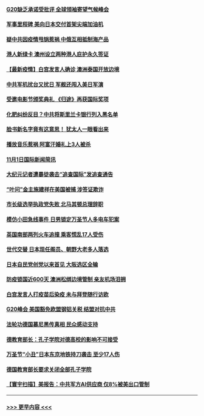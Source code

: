 #### [G20缺乏承诺受批评 全球领袖寄望气候峰会](../pages/prog202/a103257951.md?t=11020701) 
#### [军事里程碑 美向日本交付首架尖端加油机](../pages/prog202/a103257905.md?t=11020701) 
#### [疑中共因疫情甩锅惹祸 中俄互相抵制海产品](../pages/prog202/a103257877.md?t=11020701) 
#### [港人新绿卡 澳州设立两种港人庇护永久签证](../pages/prog202/a103257882.md?t=11020701) 
#### [【最新疫情】白宫发言人确诊 澳洲泰国开放边境](../pages/prog202/a103257695.md?t=11020701) 
#### [中共军机扰台又扰日 军舰还闯入美日军演](../pages/prog202/a103257653.md?t=11020701) 
#### [受邀电影节颁奖典礼 《归途》再获国际奖项](../pages/prog202/a103257591.md?t=11020701) 
#### [化肥纠纷反目？中共将斯里兰卡银行列入黑名单](../pages/prog202/a103257538.md?t=11020701) 
#### [脸书新名字竟有这意思！ 犹太人一眼看出来](../pages/prog202/a103257534.md?t=11020701) 
#### [播放音乐惹祸 阿富汗婚礼上3人被杀](../pages/prog202/a103257529.md?t=11020701) 
#### [11月1日国际新闻简讯](../pages/prog202/a103257460.md?t=11020701) 
#### [大纪元记者遭暴徒袭击“追查国际”发追查通告](../pages/prog202/a103257455.md?t=11020701) 
#### [“叶问”金主施建祥在美国被捕 涉签证欺诈](../pages/prog202/a103257450.md?t=11020701) 
#### [市长级选举执政党失败 北马其顿总理辞职](../pages/prog202/a103257330.md?t=11020701) 
#### [模仿小田急线事件 日男锁定万圣节人多电车犯案](../pages/prog202/a103257324.md?t=11020701) 
#### [英国南部两列火车追撞 乘客慌乱17人受伤](../pages/prog202/a103257287.md?t=11020701) 
#### [世代交替 日本现任阁员、朝野大老多人落选](../pages/prog202/a103257283.md?t=11020701) 
#### [日本自民党创党以来首见 大阪选区全输](../pages/prog202/a103257251.md?t=11020701) 
#### [防疫锁国近600天 澳洲松绑边境管制 亲友机场泪拥](../pages/prog202/a103257227.md?t=11020701) 
#### [白宫发言人打疫苗后染疫 未与拜登随行访欧](../pages/prog202/a103257161.md?t=11020701) 
#### [G20峰会 美国豁免欧盟钢铝关税 结盟对抗中共](../pages/prog202/a103257118.md?t=11020701) 
#### [法轮功德国慕尼黑传真相 民众感动支持](../pages/prog202/a103257094.md?t=11020701) 
#### [德教育部长：孔子学院对德高校的影响不可接受](../pages/prog202/a103257085.md?t=11020701) 
#### [万圣节“小丑”日本东京地铁持刀袭击 至少17人伤](../pages/prog202/a103257079.md?t=11020701) 
#### [德国教育部长要求关闭全部孔子学院](../pages/prog202/a103257060.md?t=11020701) 
#### [【寰宇扫描】美报告：中共军方AI供应商 仅8%被美出口管制](../pages/prog202/a103257058.md?t=11020701) 

----
#### [ >>> 更早内容 <<< ](../indexes/prog202-earlier.md)
